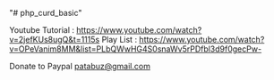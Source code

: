 "# php_curd_basic" 


Youtube Tutorial : https://www.youtube.com/watch?v=2jefKUs8ugQ&t=1115s
Play List : https://www.youtube.com/watch?v=OPeVanim8MM&list=PLbQWwHG4S0snaWv5rPDfbl3d9f0gecPw-

Donate to Paypal patabuz@gmail.com
